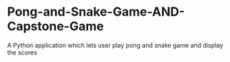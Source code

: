 # Pong-and-Snake-Game-AND-Capstone-Game
 A Python application which lets user play pong and snake game and display the scores
